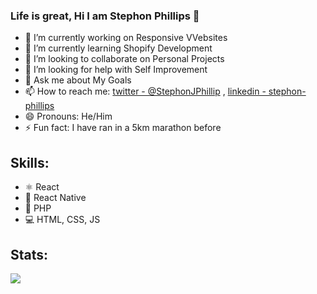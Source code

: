 ### Life is great, Hi I am Stephon Phillips 👋

- 🔭 I’m currently working on Responsive VVebsites
- 🌱 I’m currently learning Shopify Development
- 👯 I’m looking to collaborate on Personal Projects
- 🤔 I’m looking for help with Self Improvement
- 💬 Ask me about My Goals
- 📫 How to reach me: [twitter - @StephonJPhillip](https://twitter.com/StephonJPhillip) , [linkedin - stephon-phillips](https://www.linkedin.com/in/stephon-phillips/)
- 😄 Pronouns: He/Him
- ⚡ Fun fact: I have ran in a 5km marathon before

## Skills: 

- ⚛ React
- 📱 React Native
- 🐘 PHP
- 💻 HTML, CSS, JS

## Stats:

<img src = "https://github-readme-stats.vercel.app/api?username=king-awsomeness&&show_icons=true&title_color=ffffff&icon_color=bb2acg&text_color=daf7dc&bg_color=151515">
